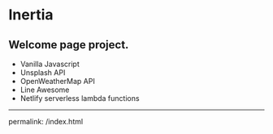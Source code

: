 #  Inertia

##  Welcome page project.

*  Vanilla Javascript
*  Unsplash API
*  OpenWeatherMap API
*  Line Awesome
*  Netlify serverless lambda functions


---
permalink: /index.html